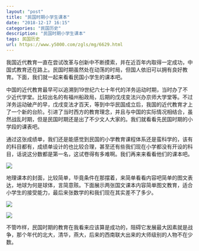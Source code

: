 ```yaml
---
layout: "post"
title: "民国时期小学生课本"
date: "2018-12-17 16:15"
categories: "民国历史"
description: "民国时期小学生课本"
tags: 民国历史
url: https://www.y5000.com/zgls/mg/6629.html
---
```






我国近代教育一直在尝试改革与创新中不断摸索，并在近百年内取得一定成功，中国式教育还在路上。民国时期虽然处在动荡的时局，但国人依旧可以拥有良好教育。下面，我们就一起来看看民国小学生的课本吧。

中国的近代教育最早可以追溯到19世纪六七十年代的洋务运动时期，当时办了不少近代学堂。比较出名的有福州船政局，后期的戊戌变法兴办京师大学堂等。不过洋务运动破产的早，戊戌变法才百天，等到中华民国成立后，我国的近代教育才上了一个新的台阶。引进了当时西方的教育理念，并且与中国的实际情况相结合，虽然战乱时期，但是民国时期还是出了不少文人大家的。我们就看看先民国时期的小学段的课表吧。

通过这张成绩单，我们还是能感觉到民国的小学教育课程体系还是蛮科学的，该有的科目都有，成绩单设计的也比较合理，甚至还有些我们现在小学都没有开设的科目，话说这分数都是第一名，这试卷得有多难啊。我们再来来看看他们的课本吧。

![](https://img.y5000.com/uploads/allimg/161207/0921191539-0.jpg)

地理课本的封面，比较简单，毕竟条件在那摆着，来简单看看内容吧简单的图文表达，地球为何是球体，言简意赅。下面展示两张国文课本内容简单图文教育，适合小学生的接受能力，最后来张数学的和我们现在其实差不了多少。

![](https://img.y5000.com/uploads/allimg/161207/0921196326-1.jpg)

![](https://img.y5000.com/uploads/allimg/161207/09211a021-2.jpg)

不管咋样，民国时期的教育在我看来应该算是成功的，阻碍它发展最大因素就是战争，那个年代的北大，清华，燕大，后来的西南联大出来的大师级别的人物不在少数。
